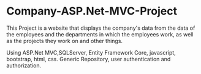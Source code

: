 # Company-ASP.Net-MVC-Project
This Project is a website that displays the company's data from the data of the employees and the departments in which the employees work, as well as the projects they work on and other things.

Using ASP.Net MVC,SQLServer, Entity Framework Core, javascript, bootstrap, html, css.
Generic Repository, user authentication and authorization.
